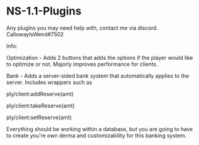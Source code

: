 # NS-1.1-Plugins

Any plugins you may need help with, contact me via discord. CallowayIsWeird#7502

Info:

Optimization - Adds 2 buttons that adds the options if the player would like to optimize or not. Majorly improves performance for clients.

Bank - Adds a server-sided bank system that automatically applies to the server. Includes wrappers such as 

ply/client:addReserve(amt)

ply/client:takeReserve(amt)

ply/client:setReserve(amt)

Everything should be working within a database, but you are going to have to create you're own derma and customizability for this banking system.

